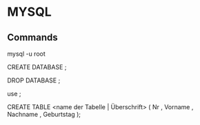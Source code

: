 # MYSQL
## Commands

mysql -u root

CREATE DATABASE <name>;

DROP DATABASE <name>;

use <name>;

CREATE TABLE <name der Tabelle | Überschrift> (
	Nr <datentyp> ,
	Vorname <datentyp> ,
	Nachname <datentyp> ,
	Geburtstag <datentyp>
);